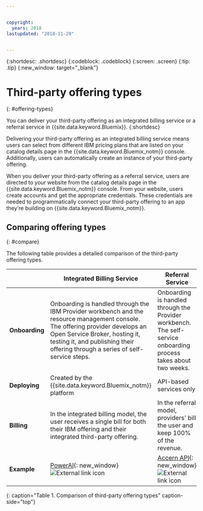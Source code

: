 ```yaml
---


copyright:
  years: 2018
lastupdated: "2018-11-29"


---
```


{:shortdesc: .shortdesc}
{:codeblock: .codeblock}
{:screen: .screen}
{:tip: .tip}
{:new_window: target="_blank"}

# Third-party offering types
{: #offering-types}

You can deliver your third-party offering as an integrated billing service or a referral service in {{site.data.keyword.Bluemix}}.
{:shortdesc}

Delivering your third-party offering as an integrated billing service means users can select from different IBM pricing plans that are listed on your catalog details page in the {{site.data.keyword.Bluemix_notm}} console. Additionally, users can automatically create an instance of your third-party offering.

When you deliver your third-party offering as a referral service, users are directed to your website from the catalog details page in the {{site.data.keyword.Bluemix_notm}} console. From your website, users create accounts and get the appropriate credentials. These credentials are needed to programmatically connect your third-party offering to an app they're building on {{site.data.keyword.Bluemix_notm}}.

## Comparing offering types
{: #compare}

The following table provides a detailed comparison of the third-party offering types.

|  | Integrated Billing Service  | Referral Service |
|---|---|---|
| **Onboarding** | Onboarding is handled through the IBM Provider workbench and the resource management console. The offering provider develops an Open Service Broker, hosting it, testing it, and publishing their offering through a series of self-service steps. | Onboarding is handled through the Provider workbench. The self-service onboarding process takes about two weeks. |
| **Deploying** | Created by the {{site.data.keyword.Bluemix_notm}} platform | API-based services only |
| **Billing**  |  In the integrated billing model, the user receives a single bill for both their IBM offering and their integrated third-party offering. | In the referral model, providers' bill the user and keep 100% of the revenue.  |
| **Example** | [PowerAI](https://{DomainName}/catalog/services/powerai){: new_window} ![External link icon](../icons/launch-glyph.svg "External link icon") | [Accern API](https://{DomainName}/catalog/services/accern-api){: new_window} ![External link icon](../icons/launch-glyph.svg "External link icon") |
{: caption="Table 1. Comparison of third-party offering types" caption-side="top"}

